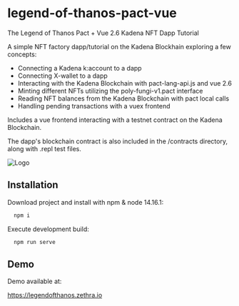 
# legend-of-thanos-pact-vue


The Legend of Thanos Pact + Vue 2.6 Kadena NFT Dapp Tutorial 

A simple NFT factory dapp/tutorial on the Kadena Blockhain exploring a few concepts:

- Connecting a Kadena k:account to a dapp
- Connecting X-wallet to a dapp
- Interacting with the Kadena Blockchain with pact-lang-api.js and vue 2.6
- Minting different NFTs utilizing the poly-fungi-v1.pact interface
- Reading NFT balances from the Kadena Blockchain with pact local calls
- Handling pending transactions with a vuex frontend 

Includes a vue frontend interacting with a testnet contract on the Kadena Blockchain.

The dapp's blockchain contract is also included in the /contracts directory, along with .repl test files.


![Logo](https://legendofthanos.zethra.io/legendofthanos.png)


## Installation

Download project and install with npm & node 14.16.1:

```bash
  npm i
```

Execute development build:

```bash
  npm run serve
```

    
## Demo

Demo available at:

https://legendofthanos.zethra.io

